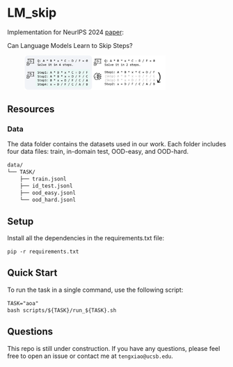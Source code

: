 # LM_skip

Implementation for NeurIPS 2024 [paper](https://arxiv.org/pdf/2411.01855):

Can Language Models Learn to Skip Steps?

<div style="width:80%; text-align:center">
    <figure >
        <img src="static/intro.png">
    </figure>
</div>

## Resources

### Data
The data folder contains the datasets used in our work. Each folder includes four data files: train, in-domain test, OOD-easy, and OOD-hard.

```
data/
└── TASK/
    ├── train.jsonl
    ├── id_test.jsonl
    ├── ood_easy.jsonl
    └── ood_hard.jsonl
```

## Setup

Install all the dependencies in the requirements.txt file:
```
pip -r requirements.txt
```

## Quick Start

To run the task in a single command, use the following script:
```
TASK="aoa"
bash scripts/${TASK}/run_${TASK}.sh
```

## Questions
This repo is still under construction. 
If you have any questions, please feel free to open an issue or contact me at `tengxiao@ucsb.edu`.